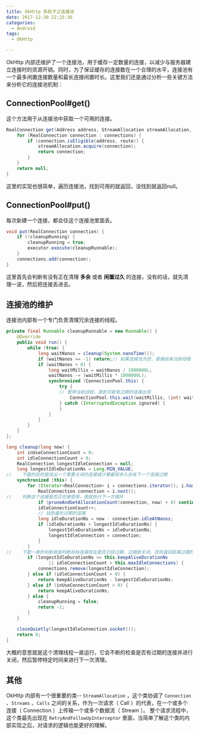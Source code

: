 ```yaml
---
title: OkHttp 拆轮子之连接池
date: 2017-12-30 22:25:36
categories:
  - Android
tags:
  - OkHttp

---
```


OkHttp 内部还维护了一个连接池，用于缓存一定数量的连接，以减少与服务器建立连接时的资源开销。同时，为了保证缓存的连接数在一个合理的水平，连接池有一个最多闲置连接数量和最长连接闲置时长。这里我们还是通过分析一些关键方法来分析它的连接池机制：

<!--more-->

## ConnectionPool#get()
这个方法用于从连接池中获取一个可用的连接。
```java
RealConnection get(Address address, StreamAllocation streamAllocation, Route route) {
    for (RealConnection connection : connections) {
        if (connection.isEligible(address, route)) {
            streamAllocation.acquire(connection);
            return connection;
        }
    }
    return null;
}
```
这里的实现也很简单，遍历连接池，找到可用的就返回，没找到就返回null。


## ConnectionPool#put()
每次新建一个连接，都会往这个连接池里面丢。
```java
void put(RealConnection connection) {
    if (!cleanupRunning) {
        cleanupRunning = true;
        executor.execute(cleanupRunnable);
    }
    connections.add(connection);
}
```
这里首先会判断有没有正在清理 **多余** 或者 **闲置过久** 的连接，没有的话，就先清理一波，然后把连接丢进去。

## 连接池的维护
连接池内部有一个专门负责清理冗余连接的线程。
```java
private final Runnable cleanupRunnable = new Runnable() {
    @Override
    public void run() {
        while (true) {
            long waitNanos = cleanup(System.nanoTime());
            if (waitNanos == -1) return;// 如果连接池为空，直接结束当前线程
            if (waitNanos > 0) {
                long waitMillis = waitNanos / 1000000L;
                waitNanos -= (waitMillis * 1000000L);
                synchronized (ConnectionPool.this) {
                    try {
                    // 暂停当前线程，直到可能有过期的连接出现
                        ConnectionPool.this.wait(waitMillis, (int) waitNanos);
                    } catch (InterruptedException ignored) {
                    }
                }
            }
        }
    }
};

long cleanup(long now) {
    int inUseConnectionCount = 0;
    int idleConnectionCount = 0;
    RealConnection longestIdleConnection = null;
    long longestIdleDurationNs = Long.MIN_VALUE;
//    下面的目的是找出一个需要关闭的连接或计算最短多久会有下一个连接过期
    synchronized (this) {
        for (Iterator<RealConnection> i = connections.iterator(); i.hasNext(); ) {
            RealConnection connection = i.next();
//    判断这个连接是否正在被使用，是就执行下一次循环
            if (pruneAndGetAllocationCount(connection, now) > 0) continue;
            idleConnectionCount++;
            // 找到最先过期的连接
            long idleDurationNs = now - connection.idleAtNanos;
            if (idleDurationNs > longestIdleDurationNs) {
                longestIdleDurationNs = idleDurationNs;
                longestIdleConnection = connection;
            }
        }
//    下面一串的判断就是判断目标连接现在是否已经过期，过期就关闭，否则返回距离过期的时间差
        if (longestIdleDurationNs >= this.keepAliveDurationNs
                || idleConnectionCount > this.maxIdleConnections) {
            connections.remove(longestIdleConnection);
        } else if (idleConnectionCount > 0) {
            return keepAliveDurationNs - longestIdleDurationNs;
        } else if (inUseConnectionCount > 0) {
            return keepAliveDurationNs;
        } else {
            cleanupRunning = false;
            return -1;
        }
    }

    closeQuietly(longestIdleConnection.socket());
    return 0;
}
```
大概的意思就是这个清理线程一直运行，它会不断的检查是否有过期的连接并进行关闭，然后暂停特定时间来进行下一次清理。


## 其他
OkHttp 内部有一个很重要的类-- `StreamAllocation` ，这个类协调了 `Connection` 、`Streams` 、`Calls` 之间的关系，作为一次请求（ Call ）的代表，在一个或多个连接（ Connection ）上传输一个或多个数据流（ Stream ）。
整个请求流程中，这个类最先出现在 `RetryAndFollowUpInterceptor` 里面，当简单了解这个类的内部实现之后，对请求的逻辑也能更好的理解。
